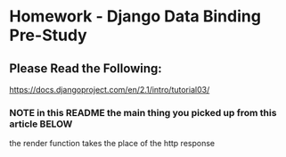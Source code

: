 # Homework - Django Data Binding Pre-Study

## Please Read the Following:
https://docs.djangoproject.com/en/2.1/intro/tutorial03/

### NOTE in this README the main thing you picked up from this article BELOW


the render function takes the place of the http response
